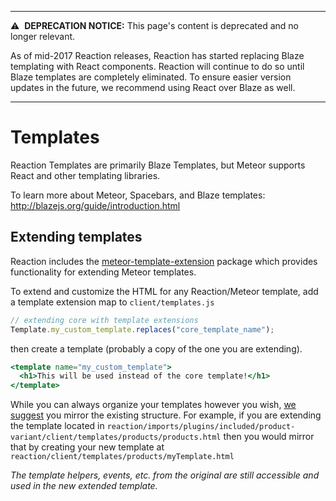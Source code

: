 * * *

⚠️  **DEPRECATION NOTICE:** This page's content is deprecated and no longer relevant.

As of mid-2017 Reaction releases, Reaction has started replacing Blaze templating with React components. Reaction will continue to do so until Blaze templates are completely eliminated. 
To ensure easier version updates in the future, we recommend using React over Blaze as well.

* * *

# Templates

Reaction Templates are primarily Blaze Templates, but Meteor supports React and other templating libraries.

To learn more about Meteor, Spacebars, and Blaze templates: <http://blazejs.org/guide/introduction.html>

## Extending templates

Reaction includes the [meteor-template-extension](https://github.com/aldeed/meteor-template-extension) package which provides functionality for extending Meteor templates.

To extend and customize the HTML for any Reaction/Meteor template, add a template extension map to `client/templates.js`

```js
// extending core with template extensions
Template.my_custom_template.replaces("core_template_name");
```

then create a template (probably a copy of the one you are extending).

```handlebars
<template name="my_custom_template">
  <h1>This will be used instead of the core template!</h1>
</template>
```

While you can always organize your templates however you wish, [we suggest](/developer/styleguide.md) you mirror the existing structure. For example, if you are extending the template located in `reaction/imports/plugins/included/product-variant/client/templates/products/products.html` then you would mirror that by creating your new template at `reaction/client/templates/products/myTemplate.html`

_The template helpers, events, etc. from the original are still accessible and used in the new extended template._
